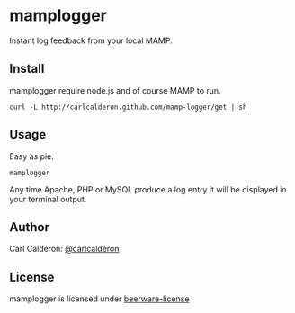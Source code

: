# mamplogger

Instant log feedback from your local MAMP.

## Install

mamplogger require node.js and of course MAMP to run.

    curl -L http://carlcalderon.github.com/mamp-logger/get | sh

## Usage

Easy as pie.

    mamplogger

Any time Apache, PHP or MySQL produce a log entry it will be displayed in your terminal output.

## Author

Carl Calderon: [@carlcalderon][twitter]

## License

mamplogger is licensed under [beerware-license][beer]

[twitter]:https://twitter.com/carlcalderon
[beer]:http://en.wikipedia.org/wiki/Beerware
